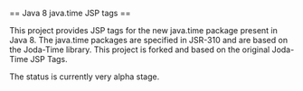 == Java 8 java.time JSP tags ==

This project provides JSP tags for the new java.time package present in Java 8.
The java.time packages are specified in JSR-310 and are based on the Joda-Time library.
This project is forked and based on the original Joda-Time JSP Tags.

The status is currently very alpha stage.
